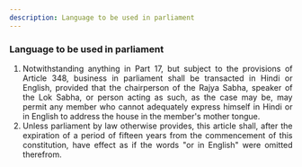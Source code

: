 ```yaml
---
description: Language to be used in parliament
---
```


### Language to be used in parliament

1. <div style="text-align: justify"> Notwithstanding anything in Part 17, but subject to the provisions of Article 348, business in parliament shall be transacted in Hindi or English, provided that the chairperson of the Rajya Sabha, speaker of the Lok Sabha, or person acting as such, as the case may be, may permit any member who cannot adequately express himself in Hindi or in English to address the house in the member's mother tongue.
2. <div style="text-align: justify"> Unless parliament by law otherwise provides, this article shall, after the expiration of a period of fifteen years from the commencement of this constitution, have effect as if the words "or in English" were omitted therefrom.

